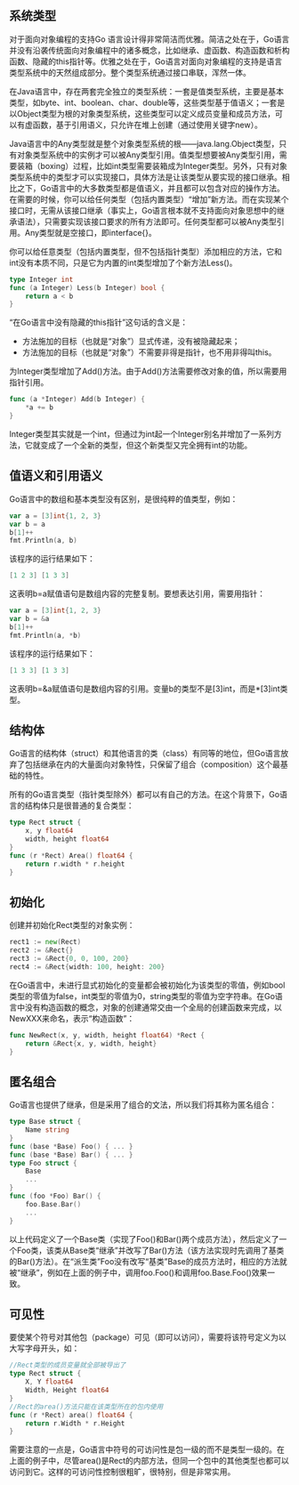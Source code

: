 ﻿---
layout: post
---

## 系统类型

对于面向对象编程的支持Go 语言设计得非常简洁而优雅。简洁之处在于，Go语言并没有沿袭传统面向对象编程中的诸多概念，比如继承、虚函数、构造函数和析构函数、隐藏的this指针等。优雅之处在于，Go语言对面向对象编程的支持是语言类型系统中的天然组成部分。整个类型系统通过接口串联，浑然一体。

在Java语言中，存在两套完全独立的类型系统：一套是值类型系统，主要是基本类型，如byte、int、boolean、char、double等，这些类型基于值语义；一套是以Object类型为根的对象类型系统，这些类型可以定义成员变量和成员方法，可以有虚函数，基于引用语义，只允许在堆上创建（通过使用关键字new）。

Java语言中的Any类型就是整个对象类型系统的根——java.lang.Object类型，只有对象类型系统中的实例才可以被Any类型引用。值类型想要被Any类型引用，需要装箱（boxing）过程，比如int类型需要装箱成为Integer类型。另外，只有对象类型系统中的类型才可以实现接口，具体方法是让该类型从要实现的接口继承。相比之下，Go语言中的大多数类型都是值语义，并且都可以包含对应的操作方法。在需要的时候，你可以给任何类型（包括内置类型）“增加”新方法。而在实现某个接口时，无需从该接口继承（事实上，Go语言根本就不支持面向对象思想中的继承语法），只需要实现该接口要求的所有方法即可。任何类型都可以被Any类型引用。Any类型就是空接口，即interface{}。

你可以给任意类型（包括内置类型，但不包括指针类型）添加相应的方法，它和int没有本质不同，只是它为内置的int类型增加了个新方法Less()。

```Go
type Integer int
func (a Integer) Less(b Integer) bool {
    return a < b
}
```

“在Go语言中没有隐藏的this指针”这句话的含义是：

-   方法施加的目标（也就是“对象”）显式传递，没有被隐藏起来；
-   方法施加的目标（也就是“对象”）不需要非得是指针，也不用非得叫this。

为Integer类型增加了Add()方法。由于Add()方法需要修改对象的值，所以需要用指针引用。

```Go
func (a *Integer) Add(b Integer) {
    *a += b
}
```

Integer类型其实就是一个int，但通过为int起一个Integer别名并增加了一系列方法，它就变成了一个全新的类型，但这个新类型又完全拥有int的功能。

## 值语义和引用语义

Go语言中的数组和基本类型没有区别，是很纯粹的值类型，例如：

```Go
var a = [3]int{1, 2, 3}
var b = a
b[1]++
fmt.Println(a, b)
```

该程序的运行结果如下：

```Go
[1 2 3] [1 3 3]
```

这表明b=a赋值语句是数组内容的完整复制。要想表达引用，需要用指针：

```Go
var a = [3]int{1, 2, 3}
var b = &a
b[1]++
fmt.Println(a, *b)
```

该程序的运行结果如下：

```Go
[1 3 3] [1 3 3]
```

这表明b=&a赋值语句是数组内容的引用。变量b的类型不是[3]int，而是*[3]int类型。

## 结构体

Go语言的结构体（struct）和其他语言的类（class）有同等的地位，但Go语言放弃了包括继承在内的大量面向对象特性，只保留了组合（composition）这个最基础的特性。

所有的Go语言类型（指针类型除外）都可以有自己的方法。在这个背景下，Go语言的结构体只是很普通的复合类型：

```Go
type Rect struct {
    x, y float64
    width, height float64
}
func (r *Rect) Area() float64 {
    return r.width * r.height
}
```

## 初始化

创建并初始化Rect类型的对象实例：

```Go
rect1 := new(Rect)
rect2 := &Rect{}
rect3 := &Rect{0, 0, 100, 200}
rect4 := &Rect{width: 100, height: 200}
```

在Go语言中，未进行显式初始化的变量都会被初始化为该类型的零值，例如bool类型的零值为false，int类型的零值为0，string类型的零值为空字符串。在Go语言中没有构造函数的概念，对象的创建通常交由一个全局的创建函数来完成，以NewXXX来命名，表示“构造函数”：

```Go
func NewRect(x, y, width, height float64) *Rect {
    return &Rect{x, y, width, height}
}
```

## 匿名组合

Go语言也提供了继承，但是采用了组合的文法，所以我们将其称为匿名组合：

```Go
type Base struct {
    Name string
}
func (base *Base) Foo() { ... }
func (base *Base) Bar() { ... }
type Foo struct {
    Base
    ...
}
func (foo *Foo) Bar() {
    foo.Base.Bar()
    ...
}

```

以上代码定义了一个Base类（实现了Foo()和Bar()两个成员方法），然后定义了一个Foo类，该类从Base类“继承”并改写了Bar()方法（该方法实现时先调用了基类的Bar()方法）。在“派生类”Foo没有改写“基类”Base的成员方法时，相应的方法就被“继承”，例如在上面的例子中，调用foo.Foo()和调用foo.Base.Foo()效果一致。

## 可见性

要使某个符号对其他包（package）可见（即可以访问），需要将该符号定义为以大写字母开头，如：

```Go
//Rect类型的成员变量就全部被导出了
type Rect struct {
    X, Y float64
    Width, Height float64
}
//Rect的area()方法只能在该类型所在的包内使用
func (r *Rect) area() float64 {
    return r.Width * r.Height
}
```

需要注意的一点是，Go语言中符号的可访问性是包一级的而不是类型一级的。在上面的例子中，尽管area()是Rect的内部方法，但同一个包中的其他类型也都可以访问到它。这样的可访问性控制很粗旷，很特别，但是非常实用。
